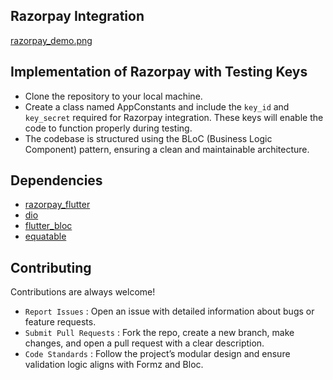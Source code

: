 
## Razorpay Integration

[razorpay_demo.png](https://github.com/Avni21101/Razorpay_integration/blob/main/assets/demo_image.png)

## Implementation of Razorpay with Testing Keys

- Clone the repository to your local machine.
- Create a class named AppConstants and include the `key_id` and `key_secret` required for Razorpay integration. These keys will enable the code to function properly during testing.
- The codebase is structured using the BLoC (Business Logic Component) pattern, ensuring a clean and maintainable architecture.

## Dependencies
- [razorpay_flutter](https://pub.dev/packages/razorpay_flutter)
- [dio](https://pub.dev/packages/dio)
- [flutter_bloc](https://pub.dev/packages/flutter_bloc)
- [equatable](https://pub.dev/packages/equatable)


## Contributing
Contributions are always welcome!

- `Report Issues` : Open an issue with detailed information about bugs or feature requests.
- `Submit Pull Requests` : Fork the repo, create a new branch, make changes, and open a pull request with a clear description.
- `Code Standards` : Follow the project’s modular design and ensure validation logic aligns with Formz and Bloc.
